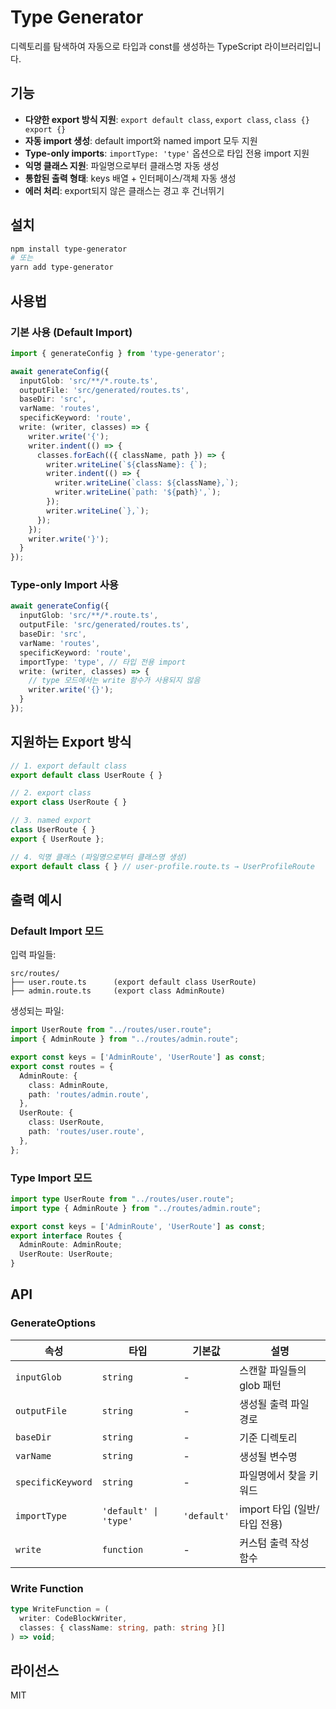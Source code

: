 # Type Generator

디렉토리를 탐색하여 자동으로 타입과 const를 생성하는 TypeScript 라이브러리입니다.

## 기능

- **다양한 export 방식 지원**: `export default class`, `export class`, `class {} export {}`
- **자동 import 생성**: default import와 named import 모두 지원
- **Type-only imports**: `importType: 'type'` 옵션으로 타입 전용 import 지원
- **익명 클래스 지원**: 파일명으로부터 클래스명 자동 생성
- **통합된 출력 형태**: keys 배열 + 인터페이스/객체 자동 생성
- **에러 처리**: export되지 않은 클래스는 경고 후 건너뛰기

## 설치

```bash
npm install type-generator
# 또는
yarn add type-generator
```

## 사용법

### 기본 사용 (Default Import)

```typescript
import { generateConfig } from 'type-generator';

await generateConfig({
  inputGlob: 'src/**/*.route.ts',
  outputFile: 'src/generated/routes.ts',
  baseDir: 'src',
  varName: 'routes',
  specificKeyword: 'route',
  write: (writer, classes) => {
    writer.write('{');
    writer.indent(() => {
      classes.forEach(({ className, path }) => {
        writer.writeLine(`${className}: {`);
        writer.indent(() => {
          writer.writeLine(`class: ${className},`);
          writer.writeLine(`path: '${path}',`);
        });
        writer.writeLine(`},`);
      });
    });
    writer.write('}');
  }
});
```

### Type-only Import 사용

```typescript
await generateConfig({
  inputGlob: 'src/**/*.route.ts',
  outputFile: 'src/generated/routes.ts',
  baseDir: 'src',
  varName: 'routes',
  specificKeyword: 'route',
  importType: 'type', // 타입 전용 import
  write: (writer, classes) => {
    // type 모드에서는 write 함수가 사용되지 않음
    writer.write('{}');
  }
});
```

## 지원하는 Export 방식

```typescript
// 1. export default class
export default class UserRoute { }

// 2. export class  
export class UserRoute { }

// 3. named export
class UserRoute { }
export { UserRoute };

// 4. 익명 클래스 (파일명으로부터 클래스명 생성)
export default class { } // user-profile.route.ts → UserProfileRoute
```

## 출력 예시

### Default Import 모드
입력 파일들:
```
src/routes/
├── user.route.ts      (export default class UserRoute)
├── admin.route.ts     (export class AdminRoute)
```

생성되는 파일:
```typescript
import UserRoute from "../routes/user.route";
import { AdminRoute } from "../routes/admin.route";

export const keys = ['AdminRoute', 'UserRoute'] as const;
export const routes = {
  AdminRoute: {
    class: AdminRoute,
    path: 'routes/admin.route',
  },
  UserRoute: {
    class: UserRoute,
    path: 'routes/user.route',
  },
};
```

### Type Import 모드
```typescript
import type UserRoute from "../routes/user.route";
import type { AdminRoute } from "../routes/admin.route";

export const keys = ['AdminRoute', 'UserRoute'] as const;
export interface Routes {
  AdminRoute: AdminRoute;
  UserRoute: UserRoute;
}
```

## API

### GenerateOptions

| 속성 | 타입 | 기본값 | 설명 |
|------|------|--------|------|
| `inputGlob` | `string` | - | 스캔할 파일들의 glob 패턴 |
| `outputFile` | `string` | - | 생성될 출력 파일 경로 |
| `baseDir` | `string` | - | 기준 디렉토리 |
| `varName` | `string` | - | 생성될 변수명 |
| `specificKeyword` | `string` | - | 파일명에서 찾을 키워드 |
| `importType` | `'default' \| 'type'` | `'default'` | import 타입 (일반/타입 전용) |
| `write` | `function` | - | 커스텀 출력 작성 함수 |

### Write Function

```typescript
type WriteFunction = (
  writer: CodeBlockWriter,
  classes: { className: string, path: string }[]
) => void;
```

## 라이선스

MIT
